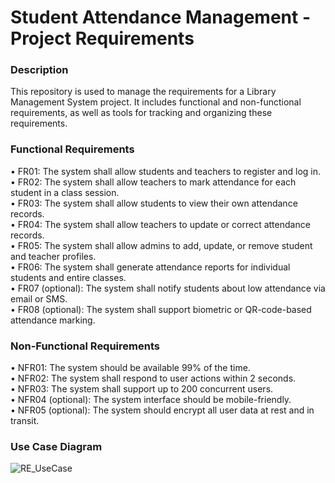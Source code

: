 # Student Attendance Management - Project Requirements

### Description
This repository is used to manage the requirements for a Library Management System project. It includes functional and non-functional requirements, as well as tools for tracking and organizing these requirements.

### Functional Requirements
• FR01: The system shall allow students and teachers to register and log in.  
• FR02: The system shall allow teachers to mark attendance for each student in a class session.  
• FR03: The system shall allow students to view their own attendance records.  
• FR04: The system shall allow teachers to update or correct attendance records.  
• FR05: The system shall allow admins to add, update, or remove student and teacher profiles.  
• FR06: The system shall generate attendance reports for individual students and entire classes.  
• FR07 (optional): The system shall notify students about low attendance via email or SMS.  
• FR08 (optional): The system shall support biometric or QR-code-based attendance marking.  

### Non-Functional Requirements
• NFR01: The system should be available 99% of the time.  
• NFR02: The system shall respond to user actions within 2 seconds.  
• NFR03: The system shall support up to 200 concurrent users.  
• NFR04 (optional): The system interface should be mobile-friendly.  
• NFR05 (optional): The system should encrypt all user data at rest and in transit.  

### Use Case Diagram 
![RE_UseCase](https://github.com/user-attachments/assets/2a8c3d68-8aec-4364-bb68-33656bc7497c)
